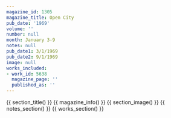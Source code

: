 ```yaml
---
magazine_id: 1305
magazine_title: Open City
pub_date: '1969'
volume: ''
number: null
month: January 3-9
notes: null
pub_date1: 3/1/1969
pub_date2: 9/1/1969
image: null
works_included:
- work_id: 5638
  magazine_page: ''
  published_as: ''
---
```


{{ section_title() }}
{{ magazine_info() }}
{{ section_image() }}
{{ notes_section() }}
{{ works_section() }}
